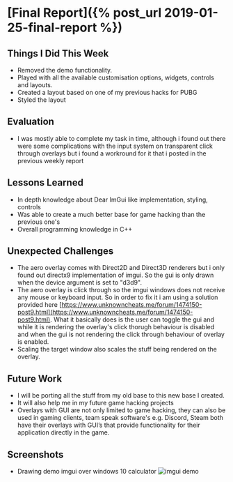 # [Final Report]({% post_url 2019-01-25-final-report %})

## Things I Did This Week
- Removed the demo functionality.
- Played with all the available customisation options, widgets, controls and layouts.
- Created a layout based on one of my previous hacks for PUBG
- Styled the layout

## Evaluation
- I was mostly able to complete my task in time, although i found out there were some complications with the input system on transparent click through overlays but i found a workround for it that i posted in the previous weekly report

## Lessons Learned
- In depth knowledge about Dear ImGui like implementation, styling, controls
- Was able to create a much better base for game hacking than the previous one's
- Overall programming knowledge in C++

## Unexpected Challenges
- The aero overlay comes with Direct2D and Direct3D renderers but i only found out directx9 implementation of imgui. So the gui is only drawn when the device argument is set to "d3d9".
- The aero overlay is click through so the imgui windows does not receive any mouse or keyboard input. So in order to fix it i am using a solution provided here [https://www.unknowncheats.me/forum/1474150-post9.html](https://www.unknowncheats.me/forum/1474150-post9.html). What it basically does is the user can toggle the gui and while it is rendering the overlay's click thorugh behaviour is disabled and when the gui is not rendering the click through behaviour of overlay is enabled.
- Scaling the target window also scales the stuff being rendered on the overlay.

## Future Work
- I will be porting all the stuff from my old base to this new base I created.
- It will also help me in my future game hacking projects
- Overlays with GUI are not only limited to game hacking, they can also be used in gaming clients, team speak software's e.g. Discord, Steam both have their overlays with GUI’s that provide functionality for their application directly in the game.

## Screenshots
- Drawing demo imgui over windows 10 calculator
![imgui demo](https://tejisav.github.io/_images/Demo.jpg "ImGui Demo")
